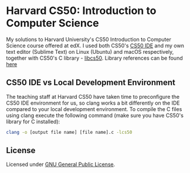 # Harvard CS50: Introduction to Computer Science

My solutions to Harvard University's CS50 Introduction to Computer Science course offered at edX. I used both CS50's [CS50 IDE](cs5.io) and my own text editor (Sublime Text) on Linux (Ubuntu) and macOS respectively, together with CS50's C library - [libcs50](https://github.com/cs50/libcs50). Library references can be found [here](https://reference.cs50.net)

## CS50 IDE vs Local Development Environment

The teaching staff at Harvard CS50 have taken time to preconfigure the CS50 IDE environment for us, so clang works a bit differently on the IDE compared to your local development environment. To compile the C files using clang execute the following command (make sure you have CS50's library for C installed):

```bash
clang -o [output file name] [file name].c -lcs50
```

## License

Licensed under [GNU General Public License](https://github.com/nikhilraghava/Harvard-CS50/blob/master/LICENSE).